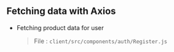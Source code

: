 ## Fetching data with Axios

- Fetching product data for user

  > File : `client/src/components/auth/Register.js`
